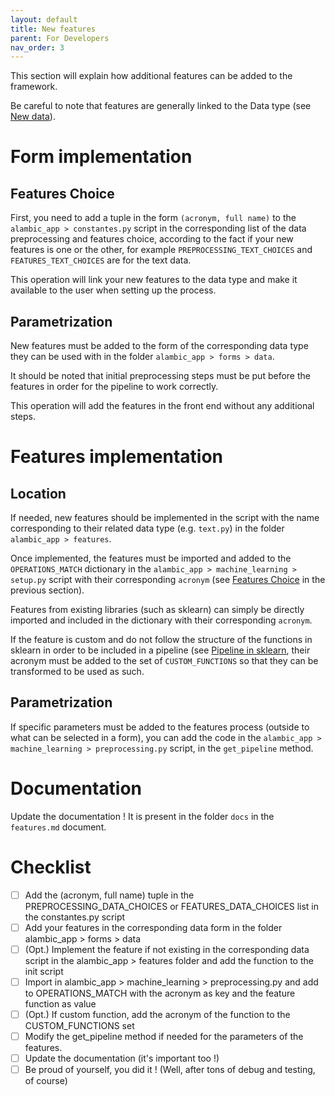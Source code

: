 ```yaml
---
layout: default 
title: New features 
parent: For Developers 
nav_order: 3
---
```

This section will explain how additional features can be added to the framework.

Be careful to note that features are generally linked to the Data type (see [New data](/ForDevelopers/new_data.html)).

# Form implementation

## Features Choice
First, you need to add a tuple in the form `(acronym, full name)` to the `alambic_app > constantes.py` script in the corresponding list of the data preprocessing and features choice, according to the fact if your new features is one or the other, for example `PREPROCESSING_TEXT_CHOICES` and `FEATURES_TEXT_CHOICES` are for the text data.

This operation will link your new features to the data type and make it available to the user when setting up the process.

## Parametrization
New features must be added to the form of the corresponding data type they can be used with in the folder `alambic_app > forms > data`.

It should be noted that initial preprocessing steps must be put before the features in order for the pipeline to work correctly.

This operation will add the features in the front end without any additional steps.

# Features implementation

## Location
If needed, new features should be implemented in the script with the name corresponding to their related data type (e.g. `text.py`) in the folder `alambic_app > features`.

Once implemented, the features must be imported and added to the `OPERATIONS_MATCH` dictionary in the `alambic_app > machine_learning > setup.py` script with their corresponding `acronym` (see [Features Choice](/ForDevelopers/new_features.html#features-choice) in the previous section).

Features from existing libraries (such as sklearn) can simply be directly imported and included in the dictionary with their corresponding `acronym`.

If the feature is custom and do not follow the structure of the functions in sklearn in order to be included in a pipeline (see [Pipeline in sklearn](https://scikit-learn.org/stable/modules/generated/sklearn.pipeline.Pipeline.html), their acronym must be added to the set of `CUSTOM_FUNCTIONS` so that they can be transformed to be used as such.

## Parametrization
If specific parameters must be added to the features process (outside to what can be selected in a form), you can add the code in the `alambic_app > machine_learning > preprocessing.py` script, in the `get_pipeline` method.

# Documentation
Update the documentation ! It is present in the folder `docs` in the `features.md` document.

# Checklist
- [ ] Add the (acronym, full name) tuple in the PREPROCESSING_DATA_CHOICES or FEATURES_DATA_CHOICES list in the constantes.py script
- [ ] Add your features in the corresponding data form in the folder alambic_app > forms > data
- [ ] (Opt.) Implement the feature if not existing in the corresponding data script in the alambic_app > features folder and add the function to the init script
- [ ] Import in alambic_app > machine_learning > preprocessing.py and add to OPERATIONS_MATCH with the acronym as key and the feature function as value
- [ ] (Opt.) If custom function, add the acronym of the function to the CUSTOM_FUNCTIONS set
- [ ] Modify the get_pipeline method if needed for the parameters of the features.
- [ ] Update the documentation (it's important too !)
- [ ] Be proud of yourself, you did it ! (Well, after tons of debug and testing, of course)